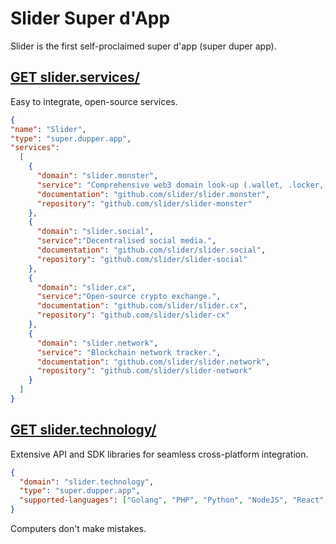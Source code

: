 # Slider Super d'App 


Slider is the first self-proclaimed super d'app (super duper app).

## [GET slider.services/](https://slider.services)
Easy to integrate, open-source services.

```json
{
"name": "Slider",
"type": "super.dupper.app",   
"services":
  [
    {  
      "domain": "slider.monster",
      "service": "Comprehensive web3 domain look-up (.wallet, .locker, .blockchain)",
      "documentation": "github.com/slider/slider.monster",
      "repository": "github.com/slider/slider-monster"  
    },
    {
      "domain": "slider.social",
      "service":"Decentralised social media.",
      "documentation": "github.com/slider/slider.social",
      "repository": "github.com/slider/slider-social"  
    },
    {
      "domain": "slider.cx",
      "service":"Open-source crypto exchange.",
      "documentation": "github.com/slider/slider.cx",
      "repository": "github.com/slider/slider-cx"  
    },
    {
      "domain": "slider.network",
      "service": "Blockchain network tracker.",
      "documentation": "github.com/slider/slider.network",
      "repository": "github.com/slider/slider-network"  
    }
  ]
}
```


## [GET slider.technology/](https://slider.technology)
Extensive API and SDK libraries for seamless cross-platform integration.

```json
{
  "domain": "slider.technology",
  "type": "super.dupper.app",   
  "supported-languages": ["Golang", "PHP", "Python", "NodeJS", "React", "VueJS"]
}
```

Computers don't make mistakes.
